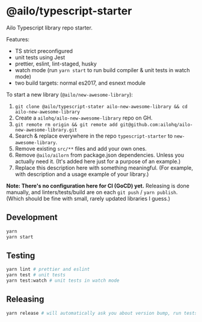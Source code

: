 # @ailo/typescript-starter

Ailo Typescript library repo starter.

Features:

- TS strict preconfigured
- unit tests using Jest
- prettier, eslint, lint-staged, husky
- watch mode (run `yarn start` to run build compiler & unit tests in watch mode)
- two build targets: normal es2017, and esnext module

To start a new library (`@ailo/new-awesome-library`):

1. `git clone @ailo/typescript-stater ailo-new-awesome-library && cd ailo-new-awesome-library`
2. Create a `ailohq/ailo-new-awesome-library` repo on GH.
3. `git remote rm origin && git remote add git@github.com:ailohq/ailo-new-awesome-library.git`
4. Search & replace everywhere in the repo `typescript-starter` to `new-awesome-library`.
5. Remove existing `src/**` files and add your own ones.
6. Remove `@ailo/ailorn` from package.json dependencies. Unless you actually need it. (It's added here just for a purpose of an example.)
7. Replace this description here with something meaningful. (For example, with description and a usage example of your library.)

**Note: There's no configuration here for CI (GoCD) yet.** Releasing is done manually, and linters/tests/build are on each `git push` / `yarn publish`. (Which should be fine with small, rarely updated libraries I guess.)

## Development

```sh
yarn
yarn start
```

## Testing

```sh
yarn lint # prettier and eslint
yarn test # unit tests
yarn test:watch # unit tests in watch mode
```

## Releasing

```sh
yarn release # will automatically ask you about version bump, run tests and build, and push new version to git & npm
```
